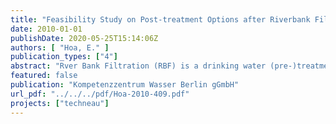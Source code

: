 ```yaml
---
title: "Feasibility Study on Post-treatment Options after Riverbank Filtration in Delhi: Minimum Requirements"
date: 2010-01-01
publishDate: 2020-05-25T15:14:06Z
authors: [ "Hoa, E." ]
publication_types: ["4"]
abstract: "Rver Bank Filtration (RBF) is a drinking water (pre-)treatment that can remove a wide variety of surface water contaminants . However, the efficiency of this natural treatment process depends on hydrochemical, aquifer- and operational characteristics. Therefore, complementary treatment options may be required in order to build up a multiple-barrier-system and obtain drinking water quality. As a follow-up to the TECHNEAU WP5.2 field investigations, this report aims at identifying potential post-treatment schemes for drinking water production at three river bank filtration sites in New Delhi - Palla, Nizamuddin and Najarfgarh – for which physicochemical parameters as well as levels of inorganic and trace organic substances and microbial contamination have been measured during field campaigns in 2007 and 2008 (see deliverables D5.2.2 and D5.2.6). The three investigated RBF sites in Delhi have distinctive geographical locations and contamination exposures. For each of them, critical water parameters were identified that present a challenge with regards to drinking water production, for which different treatment technologies are envisaged (see table below). For Palla and Najafgarh, one specific water component (fluoride and salinity, respectively) requires targeted treatment. For Nizamuddinm, however, where surface water is highly exposed to contamination from poorly treated waste water, theoretical post-treatment options are no longer efficient and extensive conventional wastewater treatment is recommended. One other possible option for Nizamuddin is the Oxidation / Biofiltration / Membrane technology (OBM process) developed by NTNU and SINTEF within the TECHNEAU project and a specific report on its application to Delhi is planned within TECHNEAU WP7.9. This report shows the theoretical post-treatment options for river bank filtration sites in Delhi. The strong technological requirements for Nizamuddin and Najafgarh seem inadequate to be currently implemented. The priority in Delhi would be to develop an integrated water and wastewater management, in order to reduce contamination in the surface water and thereby lower the technological requirements for drinking water production."
featured: false
publication: "Kompetenzzentrum Wasser Berlin gGmbH"
url_pdf: "../../../pdf/Hoa-2010-409.pdf"
projects: ["techneau"]
---
```


